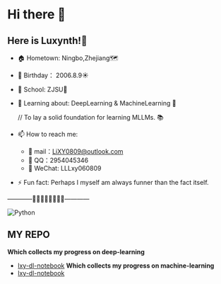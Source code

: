 # Hi there 👋
  ## Here is Luxynth!🎉

- 🏠 Hometown: Ningbo,Zhejiang🗺️
- 🎂 Birthday： 2006.8.9☀️
- 🔭 School: ZJSU🏫
- 🌱 Learning about: DeepLearning & MachineLearning 🧠

   // To lay a solid foundation for learning MLLMs. 📚
- 📫 How to reach me: 
    - 📮 mail：LiXY0809@outlook.com
    - 🐧 QQ：2954045346
    - 💬 WeChat: LLLxy060809
- ⚡ Fun fact: 
    Perhaps I myself am always funner than the fact itself.
  
————💖🥑🥥📌🧩🐰🦋💡————

![Python](https://img.shields.io/badge/Python-3776AB?style=for-the-badge&logo=python&logoColor=white)

## MY REPO
**Which collects my progress on deep-learning**
- [lxy-dl-notebook](/https://www.github.com/LiXYuannn/lxy-dl-notebook/)
**Which collects my progress on machine-learning**
- [lxy-dl-notebook](/https://www.github.com/LiXYuannn/lxy-ml-notebook/)
